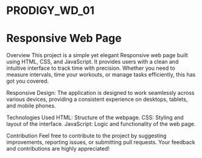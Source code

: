 # PRODIGY_WD_01
# Responsive Web Page
 Overview
This project is a simple yet elegant Responsive web page built using HTML, CSS, and JavaScript.
It provides users with a clean and intuitive interface to track time with precision.
Whether you need to measure intervals, time your workouts, or manage tasks efficiently, this has got you covered.

Responsive Design:
The application is designed to work seamlessly across various devices, providing a consistent experience on desktops, tablets, and mobile phones.

Technologies Used HTML: Structure of the webpage. CSS: Styling and layout of the interface. JavaScript: Logic and functionality of the web page.

Contribution 
Feel free to contribute to the project by suggesting improvements, reporting issues, or submitting pull requests. Your feedback and contributions are highly appreciated!


